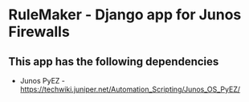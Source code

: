 RuleMaker - Django app for Junos Firewalls
==============

This app has the following dependencies
--------------
- Junos PyEZ - https://techwiki.juniper.net/Automation_Scripting/Junos_OS_PyEZ/
